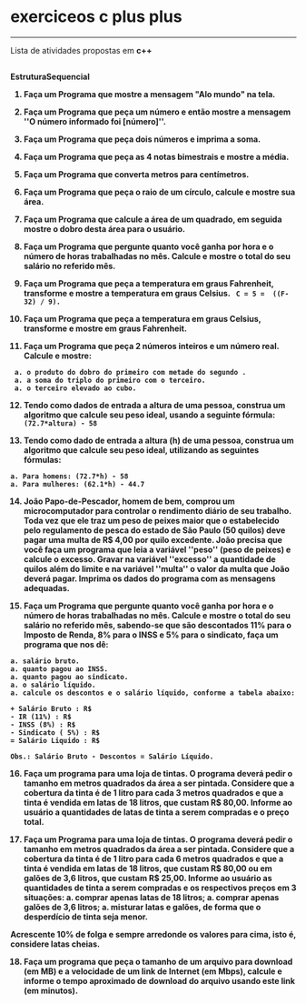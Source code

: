 # exerciceos c plus plus
<hr/>
Lista de atividades propostas em <strong>c++<strong/>


##


EstruturaSequencial

 1. Faça um Programa que mostre a mensagem "Alo mundo" na tela. 

 2. Faça um Programa que peça um número e então mostre a mensagem ''O número informado foi [número]''. 

 3. Faça um Programa que peça dois números e imprima a soma. 

 4. Faça um Programa que peça as 4 notas bimestrais e mostre a média. 

 5. Faça um Programa que converta metros para centímetros. 

 6. Faça um Programa que peça o raio de um círculo, calcule e mostre sua área. 

 7. Faça um Programa que calcule a área de um quadrado, em seguida mostre o dobro desta área para o usuário. 

 8. Faça um Programa que pergunte quanto você ganha por hora e o número de horas trabalhadas no mês. Calcule e mostre o total do seu salário no referido mês. 

 9. Faça um Programa que peça a temperatura em graus Fahrenheit, transforme e mostre a temperatura em graus Celsius. 
   ```  C = 5 =  ((F-32) / 9). ``` 

 10. Faça um Programa que peça a temperatura em graus Celsius, transforme e mostre em graus Fahrenheit. 

 11. Faça um Programa que peça 2 números inteiros e um número real. Calcule e mostre:
 ```  
  a. o produto do dobro do primeiro com metade do segundo .
  a. a soma do triplo do primeiro com o terceiro.
  a. o terceiro elevado ao cubo.
  ``` 

 12. Tendo como dados de entrada a altura de uma pessoa, construa um algoritmo que calcule seu peso ideal, usando a seguinte fórmula: ``` (72.7*altura) - 58``` 

 13. Tendo como dado de entrada a altura (h) de uma pessoa, construa um algoritmo que calcule seu peso ideal, utilizando as seguintes fórmulas:
 
 ```
 a. Para homens: (72.7*h) - 58
 a. Para mulheres: (62.1*h) - 44.7
 ``` 






 14. João Papo-de-Pescador, homem de bem, comprou um microcomputador para controlar o rendimento diário de seu trabalho. Toda vez que ele traz um peso de peixes maior que o estabelecido pelo regulamento de pesca do estado de São Paulo (50 quilos) deve pagar uma multa de R$ 4,00 por quilo excedente. João precisa que você faça um programa que leia a variável ''peso'' (peso de peixes) e calcule o excesso. Gravar na variável ''excesso'' a quantidade de quilos além do limite e na variável ''multa'' o valor da multa que João deverá pagar. Imprima os dados do programa com as mensagens adequadas.

 15. Faça um Programa que pergunte quanto você ganha por hora e o número de horas trabalhadas no mês. Calcule e mostre o total do seu salário no referido mês, sabendo-se que são descontados 11% para o Imposto de Renda, 8% para o INSS e 5% para o sindicato, faça um programa que nos dê:
  
  
  ``` 
  a. salário bruto.
  a. quanto pagou ao INSS.
  a. quanto pagou ao sindicato.
  a. o salário líquido.
  a. calcule os descontos e o salário líquido, conforme a tabela abaixo:

+ Salário Bruto : R$
- IR (11%) : R$
- INSS (8%) : R$
- Sindicato ( 5%) : R$
= Salário Liquido : R$

Obs.: Salário Bruto - Descontos = Salário Líquido.
``` 







 16. Faça um programa para uma loja de tintas. O programa deverá pedir o tamanho em metros quadrados da área a ser pintada. Considere que a cobertura da tinta é de 1 litro para cada 3 metros quadrados e que a tinta é vendida em latas de 18 litros, que custam R$ 80,00. Informe ao usuário a quantidades de latas de tinta a serem compradas e o preço total.

 17. Faça um Programa para uma loja de tintas. O programa deverá pedir o tamanho em metros quadrados da área a ser pintada. Considere que a cobertura da tinta é de 1 litro para cada 6 metros quadrados e que a tinta é vendida em latas de 18 litros, que custam R$ 80,00 ou em galões de 3,6 litros, que custam R$ 25,00.
  Informe ao usuário as quantidades de tinta a serem compradas e os respectivos preços em 3 situações:
  a. comprar apenas latas de 18 litros;
  a. comprar apenas galões de 3,6 litros;
  a. misturar latas e galões, de forma que o desperdício de tinta seja menor.
 
  Acrescente 10% de folga e sempre arredonde os valores para cima, isto é, considere latas cheias.

 18. Faça um programa que peça o tamanho de um arquivo para download (em MB) e a velocidade de um link de Internet (em Mbps), calcule e informe o tempo aproximado de download do arquivo usando este link (em minutos).
